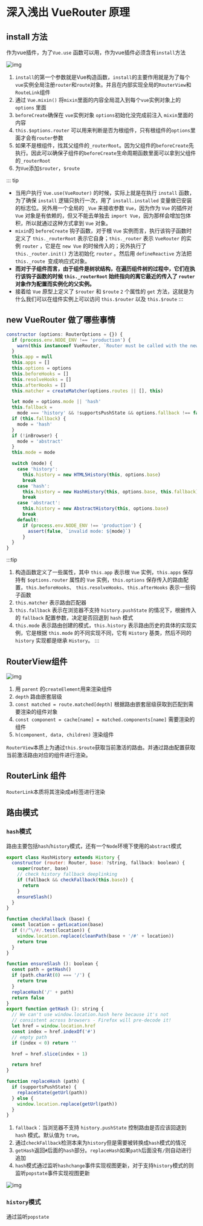 # 深入浅出 VueRouter 原理

## install 方法
作为vue插件，为了`Vue.use` 函数可以用，作为vue插件必须含有`install`方法

![img](/dovis-blog/other/89.png)

1. `install`的第一个参数就是Vue构造函数，`install`的主要作用就是为了每个`vue`实例全局注册`router`和`route`对象。并且在内部实现全局的`RouterView`和`RouteLink`组件
2. 通过 `Vue.mixin()` 将`mixin`里面的内容全局混入到每个`vue`实例对象上的 `options` 里面
3. `beforeCreate`确保在 `vue`实例对象 `options`初始化没完成前注入 `mixin`里面的内容
4. `this.$options.router` 可以用来判断是否为根组件，只有根组件的`options`里面才会有`router`参数
5. 如果不是根组件，找其父组件的`_routerRoot`。因为父组件的`beforeCreate`先执行。因此可以确保子组件的`beforeCreate`生命周期函数里面可以拿到父组件的`_routerRoot`
6. 为`Vue`添加`$router`，`$route`

::: tip
- 当用户执行 `Vue.use(VueRouter)` 的时候，实际上就是在执行 `install` 函数，为了确保 `install` 逻辑只执行一次，用了 `install.installed` 变量做已安装的标志位。另外用一个全局的 `_Vue` 来接收参数 `Vue`，因为作为 `Vue` 的插件对 `Vue` 对象是有依赖的，但又不能去单独去 `import Vue`，因为那样会增加包体积，所以就通过这种方式拿到 `Vue` 对象。
- `mixin`的 `beforeCreate` 钩子函数，对于根 `Vue` 实例而言，执行该钩子函数时定义了 `this._routerRoot` 表示它自身；`this._router` 表示 `VueRouter` 的实例 `router` ，它是在 `new Vue` 的时候传入的；另外执行了 `this._router.init()` 方法初始化 `router` 。然后用 `defineReactive` 方法把 `this._route `变成响应式对象。
- **而对于子组件而言，由于组件是树状结构，在遍历组件树的过程中，它们在执行该钩子函数的时候 `this._routerRoot` 始终指向的离它最近的传入了 `router` 对象作为配置而实例化的父实例。**
- 接着给 `Vue` 原型上定义了 `$router` 和 `$route` `2` 个属性的 `get` 方法，这就是为什么我们可以在组件实例上可以访问 `this.$router` 以及 `this.$route`
:::

## new VueRouter 做了哪些事情
```js
constructor (options: RouterOptions = {}) {
  if (process.env.NODE_ENV !== 'production') {
    warn(this instanceof VueRouter, `Router must be called with the new operator.`)
  }
  this.app = null
  this.apps = []
  this.options = options
  this.beforeHooks = []
  this.resolveHooks = []
  this.afterHooks = []
  this.matcher = createMatcher(options.routes || [], this)

  let mode = options.mode || 'hash'
  this.fallback =
    mode === 'history' && !supportsPushState && options.fallback !== false
  if (this.fallback) {
    mode = 'hash'
  }
  if (!inBrowser) {
    mode = 'abstract'
  }
  this.mode = mode

  switch (mode) {
    case 'history':
      this.history = new HTML5History(this, options.base)
      break
    case 'hash':
      this.history = new HashHistory(this, options.base, this.fallback)
      break
    case 'abstract':
      this.history = new AbstractHistory(this, options.base)
      break
    default:
      if (process.env.NODE_ENV !== 'production') {
        assert(false, `invalid mode: ${mode}`)
      }
  }
}
```
:::tip
1. 构造函数定义了一些属性，其中 `this.app` 表示根 `Vue` 实例，`this.apps` 保存持有 `$options.router` 属性的 `Vue` 实例，`this.options` 保存传入的路由配置，`this.beforeHooks`、 `this.resolveHooks`、`this.afterHooks` 表示一些钩子函数
2. `this.matcher` 表示路由匹配器
3. `this.fallback` 表示在浏览器不支持 `history.pushState` 的情况下，根据传入的 `fallback` 配置参数，决定是否回退到 `hash` 模式
4. `this.mode` 表示路由创建的模式，`this.history` 表示路由历史的具体的实现实例，它是根据 `this.mode` 的不同实现不同，它有 `History` 基类，然后不同的 `history` 实现都是继承 `History`。
:::

## RouterView组件
![img](/dovis-blog/other/90.png)

1. 用 `parent` 的`createElement`用来渲染组件
2. `depth` 路由嵌套层级
3. `const matched = route.matched[depth]` 根据路由嵌套层级获取到匹配到需要渲染的组件对象
4. `const component = cache[name] = matched.components[name]` 需要渲染的组件
5. `h(component, data, children)` 渲染组件

`RouterView`本质上为通过`this.$route`获取当前激活的路由。并通过路由配置获取当前激活路由对应的组件进行渲染。

## RouterLink 组件
`RouterLink`本质将其渲染成a标签进行渲染

## 路由模式
### `hash`模式
路由主要包括`hash`/`history`模式，还有一个`Node`环境下使用的`abstract`模式

```js
export class HashHistory extends History {
  constructor (router: Router, base: ?string, fallback: boolean) {
    super(router, base)
    // check history fallback deeplinking
    if (fallback && checkFallback(this.base)) {
      return
    }
    ensureSlash()
  }
}

function checkFallback (base) {
  const location = getLocation(base)
  if (!/^\/#/.test(location)) {
    window.location.replace(cleanPath(base + '/#' + location))
    return true
  }
}

function ensureSlash (): boolean {
  const path = getHash()
  if (path.charAt(0) === '/') {
    return true
  }
  replaceHash('/' + path)
  return false
}
export function getHash (): string {
  // We can't use window.location.hash here because it's not
  // consistent across browsers - Firefox will pre-decode it!
  let href = window.location.href
  const index = href.indexOf('#')
  // empty path
  if (index < 0) return ''

  href = href.slice(index + 1)

  return href
}

function replaceHash (path) {
  if (supportsPushState) {
    replaceState(getUrl(path))
  } else {
    window.location.replace(getUrl(path))
  }
}
```
1. `fallback`：当浏览器不支持 `history.pushState` 控制路由是否应该回退到 `hash` 模式。默认值为 `true`。
2. 通过`checkFallback`检测本来为`history`但是需要被转换成`hash`模式的情况
3. `getHash`返回`#`后面的`hash`部分。`replaceHash`如果`path`后面没有`/`则自动进行追加
4. `hash`模式通过监听`hashchange`事件实现视图更新，对于支持`history`模式的则监听`popstate`事件实现视图更新

![img](/dovis-blog/other/91.png)

### `history`模式
通过监听`popstate`